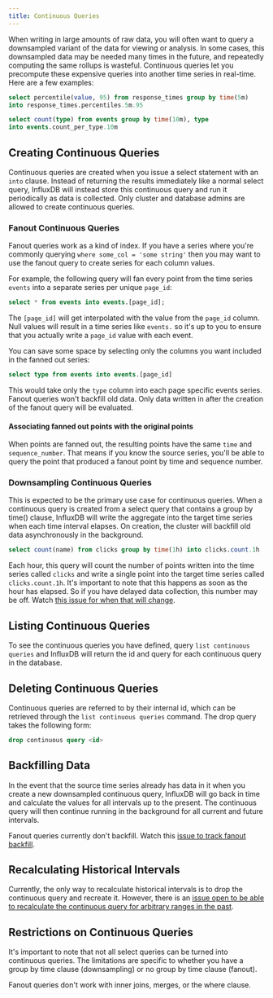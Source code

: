 ```yaml
---
title: Continuous Queries
---
```


When writing in large amounts of raw data, you will often want to query a downsampled variant of the data for viewing or analysis. In some cases, this downsampled data may be needed many times in the future, and repeatedly computing the same rollups is wasteful. Continuous queries let you precompute these expensive queries into another time series in real-time. Here are a few examples:

```sql
select percentile(value, 95) from response_times group by time(5m) 
into response_times.percentiles.5m.95

select count(type) from events group by time(10m), type 
into events.count_per_type.10m
```

## Creating Continuous Queries

Continuous queries are created when you issue a select statement with an `into` clause. Instead of returning the results immediately like a normal select query, InfluxDB will instead store this continuous query and run it periodically as data is collected. Only cluster and database admins are allowed to create continuous queries. 

### Fanout Continuous Queries

Fanout queries work as a kind of index. If you have a series where you're commonly querying `where some_col = 'some string'` then you may want to use the fanout query to create series for each column values.

For example, the following query will fan every point from the time series `events` into a separate series per unique `page_id`:

```sql
select * from events into events.[page_id];
```

The `[page_id]` will get interpolated with the value from the `page_id` column. Null values will result in a time series like `events.` so it's up to you to ensure that you actually write a `page_id` value with each event.

You can save some space by selecting only the columns you want included in the fanned out series:

```sql
select type from events into events.[page_id]
```

This would take only the `type` column into each page specific events series. Fanout queries won't backfill old data. Only data written in after the creation of the fanout query will be evaluated.

#### Associating fanned out points with the original points

When points are fanned out, the resulting points have the same `time` and `sequence_number`. That means if you know the source series, you'll be able to query the point that produced a fanout point by time and sequence number.

### Downsampling Continuous Queries

This is expected to be the primary use case for continuous queries. When a continuous query is created from a select query that contains a group by time() clause, InfluxDB will write the aggregate into the target time series when each time interval elapses. On creation, the cluster will backfill old data asynchronously in the background.

```sql
select count(name) from clicks group by time(1h) into clicks.count.1h
```

Each hour, this query will count the number of points written into the time series called `clicks` and write a single point into the target time series called `clicks.count.1h`. It's important to note that this happens as soon as the hour has elapsed. So if you have delayed data collection, this number may be off. Watch [this issue for when that will change](https://github.com/influxdb/influxdb/issues/479).

## Listing Continuous Queries

To see the continuous queries you have defined, query `list continuous queries` and InfluxDB will return the id and query for each continuous query in the database.

## Deleting Continuous Queries

Continuous queries are referred to by their internal id, which can be retrieved through the `list continuous queries` command. The drop query takes the following form:

```sql
drop continuous query <id>
```

## Backfilling Data

In the event that the source time series already has data in it when you create a new downsampled continuous query, InfluxDB will go back in time and calculate the values for all intervals up to the present. The continuous query will then continue running in the background for all current and future intervals.

Fanout queries currently don't backfill. Watch this [issue to track fanout backfill](https://github.com/influxdb/influxdb/issues/186).

## Recalculating Historical Intervals

Currently, the only way to recalculate historical intervals is to drop the continuous query and recreate it. However, there is an [issue open to be able to recalculate the continuous query for arbitrary ranges in the past](https://github.com/influxdb/influxdb/issues/211).

## Restrictions on Continuous Queries

It's important to note that not all select queries can be turned into continuous queries. The limitations are specific to whether you have a group by time clause (downsampling) or no group by time clause (fanout).

Fanout queries don't work with inner joins, merges, or the where clause.